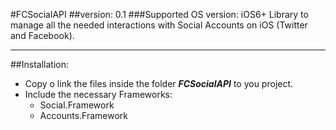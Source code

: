 #FCSocialAPI
##version: 0.1
###Supported OS version: iOS6+
Library to manage all the needed interactions with Social Accounts on iOS (Twitter and Facebook).

---
##Installation:
* Copy o link the files inside the folder <em><b>FCSocialAPI</b></em> to you project.
* Include the necessary Frameworks:
    * Social.Framework
    * Accounts.Framework
    
    